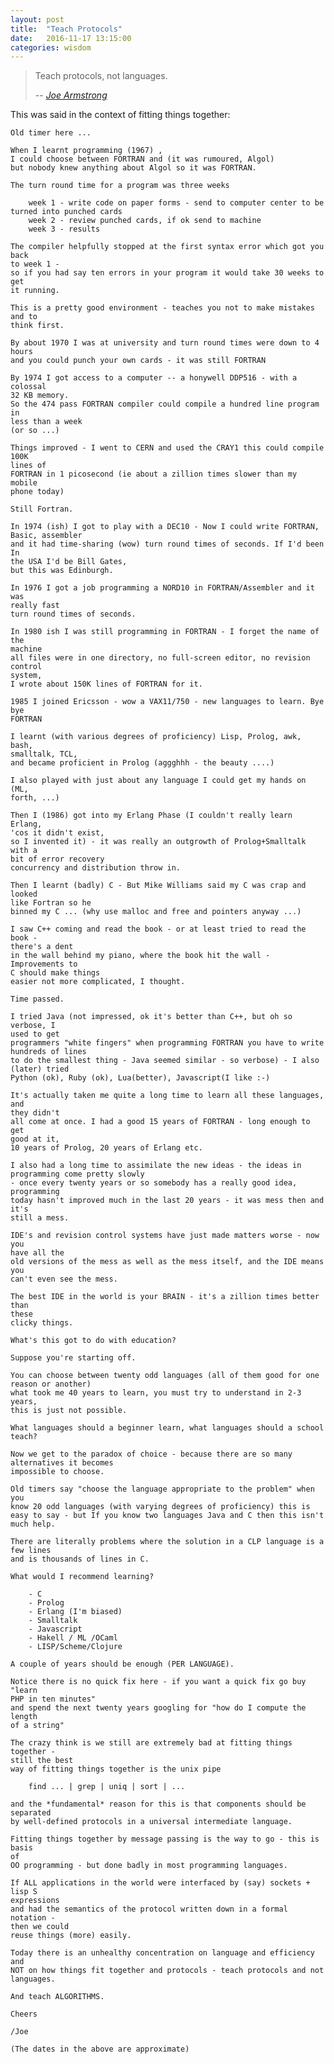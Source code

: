 ```yaml
---
layout: post
title:  "Teach Protocols"
date:   2016-11-17 13:15:00
categories: wisdom
---
```


> Teach protocols, not languages.
>
> -- <cite>[Joe Armstrong](https://de.wikipedia.org/wiki/Joe_Armstrong)</cite>



This was said in the context of fitting things together:

    Old timer here ...
    
    When I learnt programming (1967) ,
    I could choose between FORTRAN and (it was rumoured, Algol)
    but nobody knew anything about Algol so it was FORTRAN.
    
    The turn round time for a program was three weeks
    
        week 1 - write code on paper forms - send to computer center to be turned into punched cards
        week 2 - review punched cards, if ok send to machine
        week 3 - results
    
    The compiler helpfully stopped at the first syntax error which got you back
    to week 1 -
    so if you had say ten errors in your program it would take 30 weeks to get
    it running.
    
    This is a pretty good environment - teaches you not to make mistakes and to
    think first.
    
    By about 1970 I was at university and turn round times were down to 4 hours
    and you could punch your own cards - it was still FORTRAN
    
    By 1974 I got access to a computer -- a honywell DDP516 - with a colossal
    32 KB memory.
    So the 474 pass FORTRAN compiler could compile a hundred line program in
    less than a week
    (or so ...)
    
    Things improved - I went to CERN and used the CRAY1 this could compile 100K
    lines of
    FORTRAN in 1 picosecond (ie about a zillion times slower than my mobile
    phone today)
    
    Still Fortran.
    
    In 1974 (ish) I got to play with a DEC10 - Now I could write FORTRAN,
    Basic, assembler
    and it had time-sharing (wow) turn round times of seconds. If I'd been In
    the USA I'd be Bill Gates,
    but this was Edinburgh.
    
    In 1976 I got a job programming a NORD10 in FORTRAN/Assembler and it was
    really fast
    turn round times of seconds.
    
    In 1980 ish I was still programming in FORTRAN - I forget the name of the
    machine
    all files were in one directory, no full-screen editor, no revision control
    system,
    I wrote about 150K lines of FORTRAN for it.
    
    1985 I joined Ericsson - wow a VAX11/750 - new languages to learn. Bye bye
    FORTRAN
    
    I learnt (with various degrees of proficiency) Lisp, Prolog, awk, bash,
    smalltalk, TCL,
    and became proficient in Prolog (aggghhh - the beauty ....)
    
    I also played with just about any language I could get my hands on (ML,
    forth, ...)
    
    Then I (1986) got into my Erlang Phase (I couldn't really learn Erlang,
    'cos it didn't exist,
    so I invented it) - it was really an outgrowth of Prolog+Smalltalk with a
    bit of error recovery
    concurrency and distribution throw in.
    
    Then I learnt (badly) C - But Mike Williams said my C was crap and looked
    like Fortran so he
    binned my C ... (why use malloc and free and pointers anyway ...)
    
    I saw C++ coming and read the book - or at least tried to read the book -
    there's a dent
    in the wall behind my piano, where the book hit the wall - Improvements to
    C should make things
    easier not more complicated, I thought.
    
    Time passed.
    
    I tried Java (not impressed, ok it's better than C++, but oh so verbose, I
    used to get
    programmers "white fingers" when programming FORTRAN you have to write
    hundreds of lines
    to do the smallest thing - Java seemed similar - so verbose) - I also
    (later) tried
    Python (ok), Ruby (ok), Lua(better), Javascript(I like :-)
    
    It's actually taken me quite a long time to learn all these languages, and
    they didn't
    all come at once. I had a good 15 years of FORTRAN - long enough to get
    good at it,
    10 years of Prolog, 20 years of Erlang etc.
    
    I also had a long time to assimilate the new ideas - the ideas in
    programming come pretty slowly
    - once every twenty years or so somebody has a really good idea,
    programming
    today hasn't improved much in the last 20 years - it was mess then and it's
    still a mess.
    
    IDE's and revision control systems have just made matters worse - now you
    have all the
    old versions of the mess as well as the mess itself, and the IDE means you
    can't even see the mess.
    
    The best IDE in the world is your BRAIN - it's a zillion times better than
    these
    clicky things.
    
    What's this got to do with education?
    
    Suppose you're starting off.
    
    You can choose between twenty odd languages (all of them good for one
    reason or another)
    what took me 40 years to learn, you must try to understand in 2-3 years,
    this is just not possible.
    
    What languages should a beginner learn, what languages should a school
    teach?
    
    Now we get to the paradox of choice - because there are so many
    alternatives it becomes
    impossible to choose.
    
    Old timers say "choose the language appropriate to the problem" when you
    know 20 odd languages (with varying degrees of proficiency) this is easy to say - but If you know two languages Java and C then this isn't much help.
    
    There are literally problems where the solution in a CLP language is a few lines
    and is thousands of lines in C.
    
    What would I recommend learning?
    
        - C
        - Prolog
        - Erlang (I'm biased)
        - Smalltalk
        - Javascript
        - Hakell / ML /OCaml
        - LISP/Scheme/Clojure
    
    A couple of years should be enough (PER LANGUAGE).
    
    Notice there is no quick fix here - if you want a quick fix go buy "learn
    PHP in ten minutes"
    and spend the next twenty years googling for "how do I compute the length
    of a string"
    
    The crazy think is we still are extremely bad at fitting things together -
    still the best
    way of fitting things together is the unix pipe
    
        find ... | grep | uniq | sort | ...
    
    and the *fundamental* reason for this is that components should be separated
    by well-defined protocols in a universal intermediate language.
    
    Fitting things together by message passing is the way to go - this is basis
    of
    OO programming - but done badly in most programming languages.
    
    If ALL applications in the world were interfaced by (say) sockets + lisp S
    expressions
    and had the semantics of the protocol written down in a formal notation -
    then we could
    reuse things (more) easily.
    
    Today there is an unhealthy concentration on language and efficiency and
    NOT on how things fit together and protocols - teach protocols and not
    languages.
    
    And teach ALGORITHMS.
    
    Cheers
    
    /Joe
    
    (The dates in the above are approximate)
